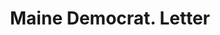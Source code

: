 ---
doi: 10.7916/D8M05HFJ
date_other: '1860'
date_other_textual: 1860-1869
form: correspondence
genre:
- Letters (correspondence)
name:
- Maine Democrat
object_in_context_url: https://biggert.cul.columbia.edu/items/view/ave_biggert_00582
subject_hierarchical_geographic:
- Biddeford, Maine, United States
subject_name:
- Maine Democrat
title: Maine Democrat. Letter
sort_title: Maine Democrat. Letter
call_number: ave_biggert_00582
coordinates:
- 43.47416666666667,-70.44611111111111
pid: ave_biggert_00582
identifiers: ave_biggert_00582
thumbnail: https://derivativo-3.library.columbia.edu/iiif/2/ldpd:343827/full/!256,256/0/native.jpg
permalink: "/biggert/ave_biggert_00582/"
layout: iiif-image-page
---